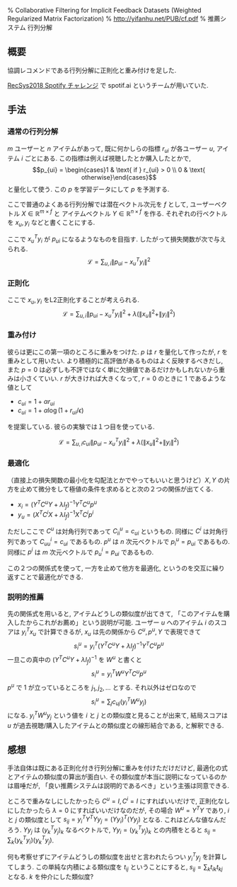 % Collaborative Filtering for Implicit Feedback Datasets (Weighted Regularized Matrix Factorization)
% http://yifanhu.net/PUB/cf.pdf
% 推薦システム 行列分解

## 概要

協調レコメンドである行列分解に正則化と重み付けを足した.

[RecSys2018 Spotify チャレンジ](https://arxiv.org/pdf/1810.01520.pdf) で spotif.ai というチームが用いていた.

## 手法

### 通常の行列分解

$m$ ユーザーと $n$ アイテムがあって, 既に何かしらの指標 $r_{ui}$ が各ユーザー $u$, アイテム $i$ ごとにある.
この指標は例えば視聴したとか購入したとかで,
$$p_{ui} = \begin{cases}1 & \text{ if } r_{ui} > 0 \\ 0 & \text{ otherwise}\end{cases}$$
と量化して使う.
この $p$ を学習データにして $p$ を予測する.

ここで普通のよくある行列分解では潜在ベクトル次元を $f$ として,
ユーザーベクトル $X \in \mathbb R^{m \times f}$ と
アイテムベクトル $Y \in \mathbb R^{n \times f}$ を作る.
それぞれの行ベクトルを $x_u, y_i$ などと書くことにする.

ここで $x_u^T y_i$ が $p_{ui}$ になるようなものを目指す.
したがって損失関数が次で与えられる.
$$\mathcal L = \sum_{u,i} \| p_{ui} - x_u^T y_i \|^2$$

### 正則化

ここで $x_u, y_i$ をL2正則化することが考えられる.
$$\mathcal L = \sum_{u,i} \| p_{ui} - x_u^T y_i \|^2 + \lambda \left( \|x_u\|^2 + \|y_i\|^2 \right)$$

### 重み付け

彼らは更にこの第一項のところに重みをつけた.
$p$ は $r$ を量化して作ったが, $r$ を重みとして用いたい.
より積極的に高評価があるものはよく反映するべきだし, また $p=0$ は必ずしも不評ではなく単に欠損値であるだけかもしれないから重みは小さくていい.
$r$ が大きければ大きくなって, $r=0$ のときに $1$ であるような値として

- $c_{ui} = 1 + \alpha r_{ui}$
- $c_{ui} = 1 + \alpha \log (1 + r_{ui} / \epsilon )$

を提案している.
彼らの実験では１つ目を使っている.

$$\mathcal L = \sum_{u,i} c_{ui} \| p_{ui} - x_u^T y_i \|^2 + \lambda \left( \|x_u\|^2 + \|y_i\|^2 \right)$$

### 最適化

（直接上の損失関数の最小化を勾配法とかでやってもいいと思うけど）$X,Y$ の片方を止めて微分をして極値の条件を求めるとと次の２つの関係が出てくる.

- $x_i = (Y^T C^u Y + \lambda I_f)^{-1} Y^T C^u p^u$
- $y_u = (X^T C^i X + \lambda I_f)^{-1} X^T C^i p^i$

ただしここで $C^u$ は対角行列であって $C^u_{ii} = c_{ui}$ というもの.
同様に $C^i$ は対角行列であって $C^i_{uu} = c_{ui}$ であるもの.
$p^u$ は $n$ 次元ベクトルで $p^u_i = p_{ui}$ であるもの.
同様に $p^i$ は $m$ 次元ベクトルで $p^i_u = p_{ui}$ であるもの.

この２つの関係式を使って, 一方を止めて他方を最適化, というのを交互に繰り返すことで最適化ができる.

### 説明的推薦

先の関係式を用いると, アイテムどうしの類似度が出てきて, 「このアイテムを購入したからこれがお薦め」という説明が可能.
ユーザー $u$ へのアイテム $i$ のスコアは $y_i^T x_u$ で計算できるが,
$x_u$ は先の関係から $C^u, p^u, Y$ で表現できて
$$s^u_i = y_i^T (Y^T C^u Y + \lambda I_f)^{-1} Y^T C^u p^u$$
一旦この真中の
$(Y^T C^u Y + \lambda I_f)^{-1}$
を $W^u$ と書くと
$$s^u_i = y_i^T W^u Y^T C^u p^u$$
$p^u$ で 1 が立っているところを $j_1, j_2, \ldots$ とする.
それ以外はゼロなので
$$s^u_i = \sum_j c_{uj} (y_i^T W^u y_j)$$
になる.
$y_i^T W^u y_j$ という値を $i$ と $j$ との類似度と見ることが出来て,
結局スコアは $u$ が過去視聴/購入したアイテムとの類似度との線形結合である, と解釈できる.

## 感想

手法自体は既にある正則化付き行列分解に重みを付けただけだけど, 最適化の式とアイテムの類似度の算出が面白い.
その類似度が本当に説明になっているのかは眉唾だが, 「良い推薦システムは説明的であるべき」という主張は同意できる.

ところで重みなしにしたかったら $C^u=I, C^i=I$ にすればいいだけで, 正則化なしにしたかったら $\lambda = 0$ にすればいいだけなのだが,
その場合 $W^u = Y^T Y$ であり, $i$ と $j$ の類似度として
$s_{ij} = y_i^T Y^T Y y_j = (Yy_i)^T (Yy_j)$
となる.
これはどんな値なんだろう.
$Y y_j$ は $(y_k^T y_j)_k$ なるベクトルで,
$Yy_i = (y_k^T y_j)_k$ との内積をとると
$s_{ij} = \sum_k (y_k^T y_i) (y_k^T y_j)$.

何も考察せずにアイテムどうしの類似度を出せと言われたらつい $y_i^T y_j$ を計算してしまう.
この単純な内積による類似度を $t_{ij}$ ということにすると,
$s_{ij} = \sum_k t_{ik} t_{kj}$
となる.
$k$ を仲介にした類似度?


